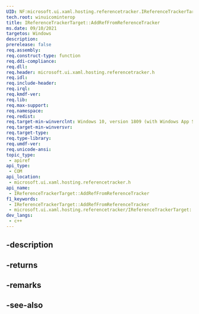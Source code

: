 ```yaml
---
UID: NF:microsoft.ui.xaml.hosting.referencetracker.IReferenceTrackerTarget.AddRefFromReferenceTracker
tech.root: winuicominterop
title: IReferenceTrackerTarget::AddRefFromReferenceTracker
ms.date: 09/10/2021
targetos: Windows
description: 
prerelease: false
req.assembly: 
req.construct-type: function
req.ddi-compliance: 
req.dll: 
req.header: microsoft.ui.xaml.hosting.referencetracker.h
req.idl: 
req.include-header: 
req.irql: 
req.kmdf-ver: 
req.lib: 
req.max-support: 
req.namespace: 
req.redist: 
req.target-min-winverclnt: Windows 10, version 1809 (with Windows App SDK 0.5 or later)
req.target-min-winversvr: 
req.target-type: 
req.type-library: 
req.umdf-ver: 
req.unicode-ansi: 
topic_type:
 - apiref
api_type:
 - COM
api_location:
 - microsoft.ui.xaml.hosting.referencetracker.h
api_name:
 - IReferenceTrackerTarget::AddRefFromReferenceTracker
f1_keywords:
 - IReferenceTrackerTarget::AddRefFromReferenceTracker
 - microsoft.ui.xaml.hosting.referencetracker/IReferenceTrackerTarget::AddRefFromReferenceTracker
dev_langs:
 - c++
---
```


## -description

## -returns

## -remarks

## -see-also

